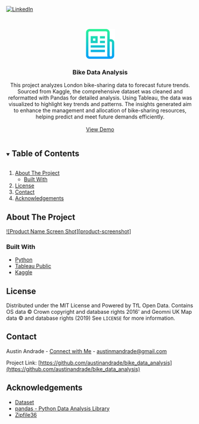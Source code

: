 <!--
*** Thanks for checking out the Best-README-Template. If you have a suggestion
*** that would make this better, please fork the repo and create a pull request
*** or simply open an issue with the tag "enhancement".
*** Thanks again! Now go create something AMAZING! :D
***
***
***
*** To avoid retyping too much info. Do a search and replace for the following:
*** github_username, repo_name, twitter_handle, email, project_title, project_description
-->



<!-- PROJECT SHIELDS -->
<!--
*** I'm using markdown "reference style" links for readability.
*** Reference links are enclosed in brackets [ ] instead of parentheses ( ).
*** See the bottom of this document for the declaration of the reference variables
*** for contributors-url, forks-url, etc. This is an optional, concise syntax you may use.
*** https://www.markdownguide.org/basic-syntax/#reference-style-links
-->
[![LinkedIn][linkedin-shield]][linkedin-url]



<!-- PROJECT LOGO -->
<br />
<p align="center">
  <a href="https://github.com/austinandrade/bike_data_analysis">
    <img src="images/logo.png" alt="Logo" width="80" height="80">
  </a>

  <h3 align="center">Bike Data Analysis</h3>

  <p align="center">
    This project analyzes London bike-sharing data to forecast future trends. Sourced from Kaggle, the comprehensive dataset was cleaned and reformatted with Pandas for           detailed analysis. Using Tableau, the data was visualized to highlight key trends and patterns. The insights generated aim to enhance the management and allocation of         bike-sharing resources, helping predict and meet future demands efficiently.
    <br />
    <br />
    <a href="https://public.tableau.com/views/LondonBikeDataViz_17138947575900/Dashboard1?:language=en-US&publish=yes&:sid=2F174252498D4E6DB1D48078D4CD8D1D-0:0&:display_count=n&:origin=viz_share_link">View Demo</a>
  </p>
</p>



<!-- TABLE OF CONTENTS -->
<details open="open">
  <summary><h2 style="display: inline-block">Table of Contents</h2></summary>
  <ol>
    <li>
      <a href="#about-the-project">About The Project</a>
      <ul>
        <li><a href="#built-with">Built With</a></li>
      </ul>
    </li>
    <li><a href="#license">License</a></li>
    <li><a href="#contact">Contact</a></li>
    <li><a href="#acknowledgements">Acknowledgements</a></li>
  </ol>
</details>



<!-- ABOUT THE PROJECT -->
## About The Project

[![Product Name Screen Shot][product-screenshot]](https://example.com)

### Built With

* [Python](https://www.python.org/)
* [Tableau Public](https://public.tableau.com/)
* [Kaggle](https://www.kaggle.com/)

<!-- LICENSE -->
## License

Distributed under the MIT License and Powered by TfL Open Data. Contains OS data © Crown copyright and database rights 2016' and Geomni UK Map data © and database rights (2019) See `LICENSE` for more information.



<!-- CONTACT -->
## Contact

Austin Andrade - [Connect with Me](https://www.linkedin.com/in/austinandrade/) - austinmandrade@gmail.com

Project Link: [https://github.com/austinandrade/bike_data_analysis](https://github.com/austinandrade/bike_data_analysis)



<!-- ACKNOWLEDGEMENTS -->
## Acknowledgements

* [Dataset](https://www.kaggle.com/datasets/hmavrodiev/london-bike-sharing-dataset/data)
* [pandas - Python Data Analysis Library](https://pandas.pydata.org/)
* [Zipfile36](https://pypi.org/project/zipfile36/)





<!-- MARKDOWN LINKS & IMAGES -->
<!-- https://www.markdownguide.org/basic-syntax/#reference-style-links -->
[contributors-shield]: https://img.shields.io/github/contributors/github_username/repo.svg?style=for-the-badge
[contributors-url]: https://github.com/github_username/repo/graphs/contributors
[forks-shield]: https://img.shields.io/github/forks/github_username/repo.svg?style=for-the-badge
[forks-url]: https://github.com/github_username/repo/network/members
[stars-shield]: https://img.shields.io/github/stars/github_username/repo.svg?style=for-the-badge
[stars-url]: https://github.com/github_username/repo/stargazers
[issues-shield]: https://img.shields.io/github/issues/github_username/repo.svg?style=for-the-badge
[issues-url]: https://github.com/github_username/repo/issues
[license-shield]: https://img.shields.io/github/license/github_username/repo.svg?style=for-the-badge
[license-url]: https://github.com/austinandrade/bike_data_analysis/blob/main/LICENSE.txt
[linkedin-shield]: https://img.shields.io/badge/-LinkedIn-black.svg?style=for-the-badge&logo=linkedin&colorB=555
[linkedin-url]: https://www.linkedin.com/in/austinandrade/
